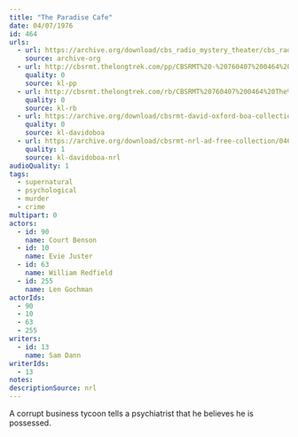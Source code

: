 ```yaml
---
title: "The Paradise Cafe"
date: 04/07/1976
id: 464
urls: 
  - url: https://archive.org/download/cbs_radio_mystery_theater/cbs_radio_mystery_theater-0451-0500.zip/cbs_radio_mystery_theater-0451-0500%2Fcbsrmt_0464_the_paradise_cafe.mp3
    source: archive-org
  - url: http://cbsrmt.thelongtrek.com/pp/CBSRMT%20-%20760407%200464%20The%20Paradise%20Cafe_pp.mp3
    quality: 0
    source: kl-pp
  - url: http://cbsrmt.thelongtrek.com/rb/CBSRMT%20760407%200464%20The%20Paradise%20Cafe_wbbm%20intro%20missing.mp3
    quality: 0
    source: kl-rb
  - url: https://archive.org/download/cbsrmt-david-oxford-boa-collection/CBSRMT-760407-0464-repeated-760822-The-Paradise-Cafe-(128-44)_KIXI-{BoA}.mp3
    quality: 0
    source: kl-davidoboa
  - url: https://archive.org/download/cbsrmt-nrl-ad-free-collection/0464%20CBSRMT-760407-0464-repeated-760822-The-Paradise-Cafe-(128-44)_KIXI-%7BBoA%7D%20(no%20ads).mp3
    quality: 1
    source: kl-davidoboa-nrl
audioQuality: 1
tags: 
  - supernatural
  - psychological
  - murder
  - crime
multipart: 0
actors:  
  - id: 90
    name: Court Benson  
  - id: 10
    name: Evie Juster  
  - id: 63
    name: William Redfield  
  - id: 255
    name: Len Gochman
actorIds:  
  - 90  
  - 10  
  - 63  
  - 255
writers:  
  - id: 13
    name: Sam Dann
writerIds:  
  - 13
notes: 
descriptionSource: nrl
---
```

A corrupt business tycoon tells a psychiatrist that he believes he is possessed.